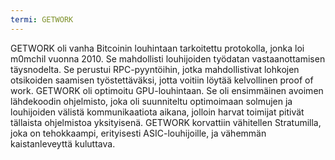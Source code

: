 ```yaml
---
termi: GETWORK
---
```


GETWORK oli vanha Bitcoinin louhintaan tarkoitettu protokolla, jonka loi m0mchil vuonna 2010. Se mahdollisti louhijoiden työdatan vastaanottamisen täysnodelta. Se perustui RPC-pyyntöihin, jotka mahdollistivat lohkojen otsikoiden saamisen työstettäväksi, jotta voitiin löytää kelvollinen proof of work. GETWORK oli optimoitu GPU-louhintaan. Se oli ensimmäinen avoimen lähdekoodin ohjelmisto, joka oli suunniteltu optimoimaan solmujen ja louhijoiden välistä kommunikaatiota aikana, jolloin harvat toimijat pitivät tällaista ohjelmistoa yksityisenä. GETWORK korvattiin vähitellen Stratumilla, joka on tehokkaampi, erityisesti ASIC-louhijoille, ja vähemmän kaistanleveyttä kuluttava.